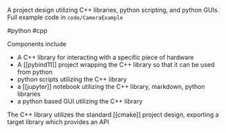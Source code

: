 A project design utilizing C++ libraries, python scripting, and python GUIs. Full example code in `code/CameraExample`

#python
#cpp

Components include
- A C++ library for interacting with a specific piece of hardware
- A [[pybind11]] project wrapping the C++ library so that it can be used from python
- python scripts utilizing the C++ library
- a [[jupyter]] notebook utilizing the C++ library, markdown, python libraries
- a python based GUI utilizing the C++ library

The C++ library utilizes the standard [[cmake]] project design, exporting a target library which provides an API 

